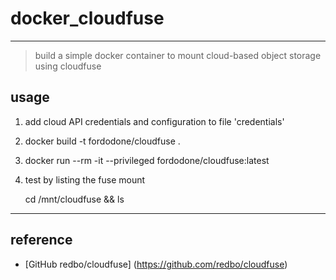 # docker_cloudfuse
----
>build a simple docker container to mount cloud-based object storage using cloudfuse

## usage
1) add cloud API credentials and configuration to file 'credentials'

2) docker build -t fordodone/cloudfuse .

3) docker run --rm -it --privileged fordodone/cloudfuse:latest

4) test by listing the fuse mount

     cd /mnt/cloudfuse && ls

----
## reference
* [GitHub redbo/cloudfuse] (https://github.com/redbo/cloudfuse)


